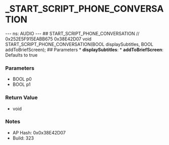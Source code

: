 # _START_SCRIPT_PHONE_CONVERSATION

--- ns: AUDIO --- ## START_SCRIPT_PHONE_CONVERSATION  // 0x252E5F915EABB675 0x38E42D07 void START_SCRIPT_PHONE_CONVERSATION(BOOL displaySubtitles, BOOL addToBriefScreen);   ## Parameters * **displaySubtitles**: * **addToBriefScreen**: Defaults to true

### Parameters
* BOOL p0
* BOOL p1

### Return Value
* void

### Notes
* AP Hash: 0x0x38E42D07
* Build: 323

